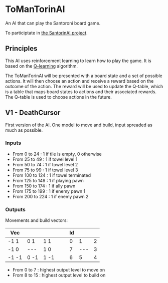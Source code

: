 # ToManTorinAI

An AI that can play the Santoroni board game.

To participtate in [the SantorinAI project](https://github.com/Tomansion/SantorinAI).

## Principles

This AI uses reinforcement learning to learn how to play the game. It is based on the [Q-learning](https://en.wikipedia.org/wiki/Q-learning) algorithm.

The ToManTorinAI will be presented with a board state and a set of possible actions. It will then choose an action and receive a reward based on the outcome of the action. The reward will be used to update the Q-table, which is a table that maps board states to actions and their associated rewards. The Q-table is used to choose actions in the future.

## V1 - DeathCursor

First version of the AI. One model to move and build, input spreaded as much as possible.

### Inputs

- From 0 to 24 : 1 if tile is empty, 0 otherwise
- From 25 to 49 : 1 if towel level 1
- From 50 to 74 : 1 if towel level 2
- From 75 to 99 : 1 if towel level 3
- From 100 to 124 : 1 if towel terminated
- From 125 to 149 : 1 if playing pawn
- From 150 to 174 : 1 if ally pawn
- From 175 to 199 : 1 if enemy pawn 1
- From 200 to 224 : 1 if enemy pawn 2

### Outputs

Movements and build vectors:

| Vec   |      |      |     |     | Id  |     |     |
| ----- | ---- | ---- | --- | --- | --- | --- | --- |
| -1 1  | 0 1  | 1 1  |     |     | 0   | 1   | 2   |
| -1 0  | ---  | 1 0  |     |     | 7   | --- | 3   |
| -1 -1 | 0 -1 | 1 -1 |     |     | 6   | 5   | 4   |

- From 0 to 7 : highest output level to move on
- From 8 to 15 : highest output level to build on





